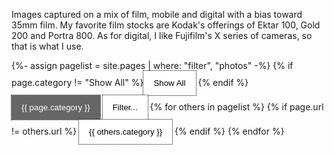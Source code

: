 
Images captured on a mix of film, mobile and digital with a bias toward 35mm film. My favorite film stocks are Kodak's offerings of Ektar 100, Gold 200 and Portra 800. As for digital, I like Fujifilm's X series of cameras, so that is what I use.

<style>
/* Style the buttons */
.btn {
  outline: 1px;
  border: 0px;
  outline-style: dotted;
  outline-color: #010101;
  padding: 12px 16px;
  background-color: white;
  cursor: pointer;
}

.btn:hover {
  background-color: #ddd;
}

.btn.active {
  background-color: #666;
  color: white;
}
</style>

<div id="myBtnContainer">
  {%- assign pagelist = site.pages | where: "filter", "photos" -%}
  {% if page.category != "Show All" %}<button class="btn" onclick="window.location.href= '/photos/' "> Show All</button> {% endif %}
  <button class="btn active" onclick="window.location.href= '{{ page.url }} '"> {{ page.category }} </button>
  <button class="btn" onclick="showMore()">Filter...</button>
  <span id="more">
  {% for others in pagelist %}
  {% if page.url != others.url %}
  <button class="btn" onclick="window.location.href= '{{ others.url }}' "> {{ others.category }} </button>
  {% endif %}
  {% endfor %}

  </span>
</div>

<script>

window.location.replace(page.url); 

</script>
